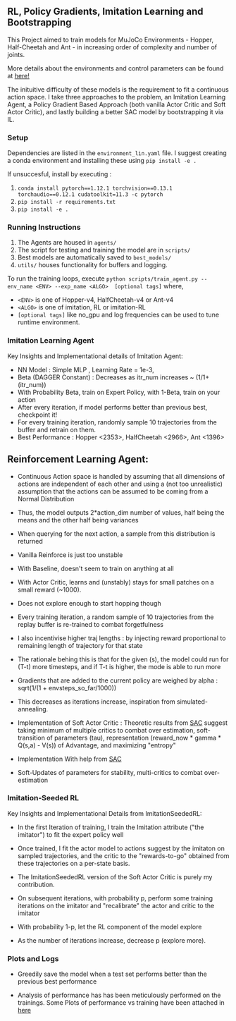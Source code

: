## RL, Policy Gradients, Imitation Learning and Bootstrapping

This Project aimed to train models for MuJoCo Environments - Hopper, Half-Cheetah and Ant - in increasing order of complexity and number of joints. 

More details about the environments and control parameters can be found at [here!](https://www.gymlibrary.dev/environments/mujoco/index.html)

The inituitive difficulty of these models is the requirement to fit a continuous action space. I take three approaches to the problem, an Imitation Learning Agent, a Policy Gradient Based Approach (both vanilla Actor Critic and Soft Actor Critic), and lastly building a better SAC model by bootstrapping it via IL.

### Setup

Dependencies are listed in the `environment_lin.yaml` file. I suggest creating a conda environment and installing these using `pip install -e .`

If unsuccesful, install by executing : 

1. `conda install pytorch==1.12.1 torchvision==0.13.1 torchaudio==0.12.1 cudatoolkit=11.3 -c pytorch`
2. `pip install -r requirements.txt`
3. `pip install -e .`

### Running Instructions 

1. The Agents are housed in `agents/`
2. The script for testing and training the model are in  `scripts/`
3. Best models are automatically saved to `best_models/`
4. `utils/` houses functionality for buffers and logging.

To run the training loops, execute `python scripts/train_agent.py --env_name <ENV> --exp_name <ALGO>  [optional tags]`
where,

- `<ENV>` is one of Hopper-v4, HalfCheetah-v4 or Ant-v4 
- `<ALGO>` is one of imitation, RL or imitation-RL
- `[optional tags]` like no_gpu and log frequencies can be used to tune runtime environment.


### Imitation Learning Agent
Key Insights and Implementational details of Imitation Agent:

- NN Model : Simple MLP , Learning Rate = 1e-3,
- Beta (DAGGER Constant) : Decreases as itr_num increases ~ (1/1+(itr_num))
- With Probability Beta, train on Expert Policy, with 1-Beta, train on your action
- After every iteration, if model performs better than previous best, checkpoint it!
- For every training iteration, randomly sample 10 trajectories from the buffer and retrain on them. 
- Best Performance : Hopper <2353>, HalfCheetah <2966>, Ant <1396>

## Reinforcement Learning Agent:

- Continuous Action space is handled by assuming that all dimensions of actions are independent of each other and using a (not too unrealistic) assumption that the actions can be assumed to be coming from a Normal Distribution
- Thus, the model outputs 2*action_dim number of values, half being the means and the other half being variances
- When querying for the next action, a sample from this distribution is returned

- Vanilla Reinforce is just too unstable
- With Baseline, doesn't seem to train on anything at all
- With Actor Critic, learns and (unstably) stays for small patches on a small reward (~1000).
- Does not explore enough to start hopping though
- Every training iteration, a random sample of 10 trajectories from the replay buffer is re-trained to combat forgetfulness

- I also incentivise higher traj lengths : by injecting reward proportional to remaining length of trajectory for that state
- The rationale behing this is that for the given (s), the model could run for (T-t) more timesteps, and if T-t is higher, the mode is able to run more

- Gradients that are added to the current policy are weighed by alpha :  sqrt(1/(1 + envsteps_so_far/1000))
- This decreases as iterations increase, inspiration from simulated-annealing.

- Implementation of Soft Actor Critic : Theoretic results from [SAC](https://arxiv.org/abs/1801.01290) suggest taking minimum of multiple critics to combat over estimation, soft-transition of parameters (tau), representation (reward_now * gamma * Q(s,a) - V(s)) of Advantage, and maximizing "entropy"
- Implementation With help from [SAC](https://www.youtube.com/watch?v=ioidsRlf79o)
- Soft-Updates of parameters for stability, multi-critics to combat over-estimation

### Imitation-Seeded RL


Key Insights and Implementational Details from ImitationSeededRL:

- In the first Iteration of training, I train the Imitation attribute ("the imitator") to fit the expert policy well
- Once trained, I fit the actor model to actions suggest by the imitaton on sampled trajectories, and the critic to the "rewards-to-go" obtained from these trajectories on a per-state basis.

- The ImitationSeededRL version of the Soft Actor Critic is purely my contribution.

- On subsequent iterations, with probability p, perform some training iterations on the imitator and "recalibrate" the actor and critic to the imitator
- With probability 1-p, let the RL component of the model explore
- As the number of iterations increase, decrease p (explore more).

### Plots and Logs

- Greedily save the model when a test set performs better than the previous best performance

- Analysis of performance has has been meticulously performed on the trainings. Some Plots of performance vs training have been attached in [here](https://drive.google.com/drive/folders/1PnE2SqnoBilEAzfqQvOopdSEPeQdkDtW?usp=sharing)
